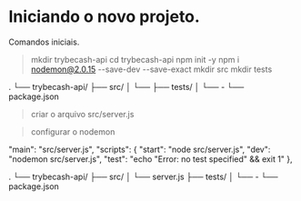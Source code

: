 # Iniciando o novo projeto.

Comandos iniciais.

> mkdir trybecash-api
> cd trybecash-api
> npm init -y
> npm i nodemon@2.0.15 --save-dev --save-exact
> mkdir src
> mkdir tests


.
└── trybecash-api/
    ├── src/
    │   └── 
    ├── tests/
    │   └── -
    └── package.json


> criar o arquivo src/server.js

> configurar o nodemon
<!-- package.json --> 
  "main": "src/server.js",
  "scripts": {
    "start": "node src/server.js",
    "dev": "nodemon src/server.js",
    "test": "echo \"Error: no test specified\" && exit 1"
  },

<!-- estrutura -->
.
└── trybecash-api/
    ├── src/
    │   └── server.js
    ├── tests/
    │   └── -
    └── package.json



